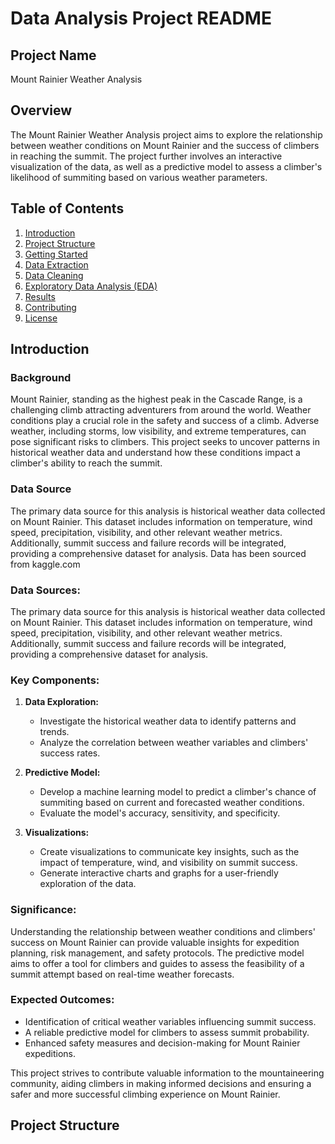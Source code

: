 # Data Analysis Project README

## Project Name

Mount Rainier Weather Analysis

## Overview

The Mount Rainier Weather Analysis project aims to explore the relationship between weather conditions on Mount Rainier and the success of climbers in reaching the summit. The project further involves an interactive visualization of the data, as well as a predictive model to assess a climber's likelihood of summiting based on various weather parameters.



## Table of Contents

1. [Introduction](#introduction)
2. [Project Structure](#project-structure)
3. [Getting Started](#getting-started)
4. [Data Extraction](#data-extraction)
5. [Data Cleaning](#data-cleaning)
6. [Exploratory Data Analysis (EDA)](#exploratory-data-analysis-eda)
7. [Results](#results)
8. [Contributing](#contributing)
9. [License](#license)

## Introduction

### Background

Mount Rainier, standing as the highest peak in the Cascade Range, is a challenging climb attracting adventurers from around the world. Weather conditions play a crucial role in the safety and success of a climb. Adverse weather, including storms, low visibility, and extreme temperatures, can pose significant risks to climbers. This project seeks to uncover patterns in historical weather data and understand how these conditions impact a climber's ability to reach the summit.

### Data Source

The primary data source for this analysis is historical weather data collected on Mount Rainier. This dataset includes information on temperature, wind speed, precipitation, visibility, and other relevant weather metrics. Additionally, summit success and failure records will be integrated, providing a comprehensive dataset for analysis. Data has been sourced from kaggle.com 

### Data Sources:
The primary data source for this analysis is historical weather data collected on Mount Rainier. This dataset includes information on temperature, wind speed, precipitation, visibility, and other relevant weather metrics. Additionally, summit success and failure records will be integrated, providing a comprehensive dataset for analysis.

### Key Components:

1. **Data Exploration:**
   - Investigate the historical weather data to identify patterns and trends.
   - Analyze the correlation between weather variables and climbers' success rates.

2. **Predictive Model:**
   - Develop a machine learning model to predict a climber's chance of summiting based on current and forecasted weather conditions.
   - Evaluate the model's accuracy, sensitivity, and specificity.

3. **Visualizations:**
   - Create visualizations to communicate key insights, such as the impact of temperature, wind, and visibility on summit success.
   - Generate interactive charts and graphs for a user-friendly exploration of the data.

### Significance:
Understanding the relationship between weather conditions and climbers' success on Mount Rainier can provide valuable insights for expedition planning, risk management, and safety protocols. The predictive model aims to offer a tool for climbers and guides to assess the feasibility of a summit attempt based on real-time weather forecasts.

### Expected Outcomes:
- Identification of critical weather variables influencing summit success.
- A reliable predictive model for climbers to assess summit probability.
- Enhanced safety measures and decision-making for Mount Rainier expeditions.

This project strives to contribute valuable information to the mountaineering community, aiding climbers in making informed decisions and ensuring a safer and more successful climbing experience on Mount Rainier.


## Project Structure
